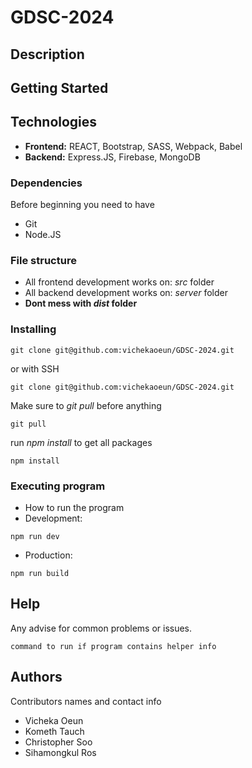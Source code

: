 # GDSC-2024
## Description
## Getting Started
## Technologies
* **Frontend:** REACT, Bootstrap, SASS, Webpack, Babel
* **Backend:** Express.JS, Firebase, MongoDB
### Dependencies
Before beginning you need to have
* Git
* Node.JS
### File structure
* All frontend development works on: *src* folder
* All backend development works on: *server* folder
* **Dont mess with *dist* folder**
### Installing

```
git clone git@github.com:vichekaoeun/GDSC-2024.git
```
or with SSH
```
git clone git@github.com:vichekaoeun/GDSC-2024.git
```
Make sure to *git pull* before anything
```
git pull
```
run *npm install* to get all packages
```
npm install
```
### Executing program

* How to run the program
* Development:
```
npm run dev
```
* Production:
```
npm run build
```

## Help

Any advise for common problems or issues.
```
command to run if program contains helper info
```

## Authors

Contributors names and contact info

* Vicheka Oeun
* Kometh Tauch
* Christopher Soo
* Sihamongkul Ros
